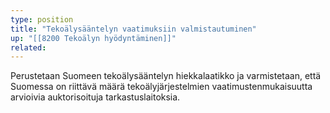 ```yaml
---
type: position
title: "Tekoälysääntelyn vaatimuksiin valmistautuminen"
up: "[[8200 Tekoälyn hyödyntäminen]]"
related:
---
```


Perustetaan Suomeen tekoälysääntelyn hiekkalaatikko ja varmistetaan, että Suomessa on riittävä määrä tekoälyjärjestelmien vaatimustenmukaisuutta arvioivia auktorisoituja tarkastuslaitoksia.